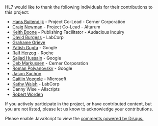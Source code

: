 HL7 would like to thank the following individuals for their contributions to this project:

* [Hans Buitendijk](https://www.linkedin.com/in/buitendijk-hans-203599/) - Project Co-Lead - Cerner Corporation
* [Craig Newman]() - Project Co-Lead - Altarum
* [Keith Boone](https://www.linkedin.com/in/keithwboone/) - Publishing Facilitator - Audacious Inquiry
* [David Burgess](https://www.linkedin.com/in/david-burgess-272648a4/) - LabCorp
* [Grahame Grieve](https://www.linkedin.com/in/grahame-grieve-952637/)
* [Yatish Gupta](https://www.linkedin.com/in/yatish-gupta-a0053724/) - Google
* [Ralf Herzog](https://www.linkedin.com/in/ralf-h-91897a146/) - Roche
* [Sajjad Hussain](https://www.linkedin.com/in/contact-sajjad/) - Google
* [Deb Markussen](https://www.linkedin.com/in/deb-markussen-7772046/) - Cerner Corporation
* [Roman Polyanovsky](https://www.linkedin.com/in/roman-polyanovsky/) - Google
* [Jason Suchon](https://www.linkedin.com/in/jason-suchon-5504147/)
* [Caitlin Voegele](https://www.linkedin.com/in/caitlin-voegele/) - Microsoft
* [Kathy Walsh](https://www.linkedin.com/in/katherine-walsh-15536145/) - LabCorp
* Danny Wise - Allscripts
* [Robert Worden](https://www.linkedin.com/in/robert-worden-b3a5843/)

If you actively participate in the project, or have contributed content, but you are not listed, please let us know to acknowledge your contributions.

<div id="disqus_thread"></div>
<script>
var disqus_config = function () {
this.page.url = "http://build.fhir.org.hl7/v2-to-fhir/branches/master/acknowledgements.html"; // Replace PAGE_URL with your page's canonical URL variable
this.page.identifier = this.page.url.substring(this.page.url.lastIndexOf("/")+1, this.page.url.lastIndexOf(".")); // Replace PAGE_IDENTIFIER with your page's unique identifier variable
};
(function() { // DON'T EDIT BELOW THIS LINE
var d = document, s = d.createElement('script');
s.src = 'https://v2-to-fhir.disqus.com/embed.js';
s.setAttribute('data-timestamp', +new Date());
(d.head || d.body).appendChild(s);
})();
</script>
<noscript>Please enable JavaScript to view the <a href="https://disqus.com/?ref_noscript">comments powered by Disqus.</a></noscript>
